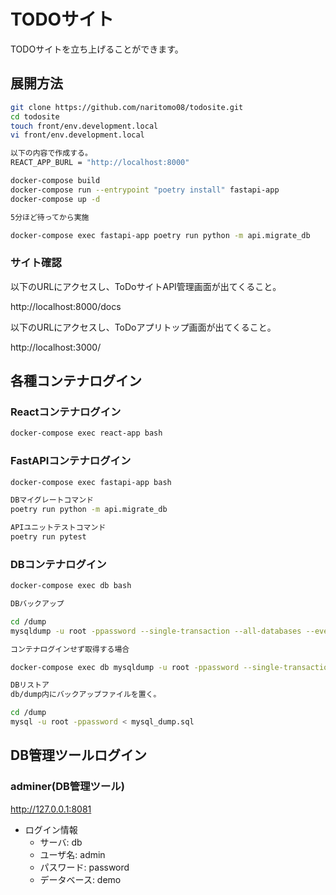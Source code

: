 # TODOサイト

TODOサイトを立ち上げることができます。

## 展開方法

```bash
git clone https://github.com/naritomo08/todosite.git
cd todosite
touch front/env.development.local
vi front/env.development.local

以下の内容で作成する。
REACT_APP_BURL = "http://localhost:8000"

docker-compose build
docker-compose run --entrypoint "poetry install" fastapi-app
docker-compose up -d

5分ほど待ってから実施

docker-compose exec fastapi-app poetry run python -m api.migrate_db
```

### サイト確認

以下のURLにアクセスし、ToDoサイトAPI管理画面が出てくること。

http://localhost:8000/docs

以下のURLにアクセスし、ToDoアプリトップ画面が出てくること。

http://localhost:3000/

## 各種コンテナログイン

### Reactコンテナログイン

```bash
docker-compose exec react-app bash
```

### FastAPIコンテナログイン

```bash
docker-compose exec fastapi-app bash

DBマイグレートコマンド
poetry run python -m api.migrate_db

APIユニットテストコマンド
poetry run pytest
```

### DBコンテナログイン

```bash
docker-compose exec db bash

DBバックアップ

cd /dump
mysqldump -u root -ppassword --single-transaction --all-databases --events > mysql_dump.sql

コンテナログインせず取得する場合

docker-compose exec db mysqldump -u root -ppassword --single-transaction --all-databases --events > mysql_dump.sql

DBリストア
db/dump内にバックアップファイルを置く。

cd /dump
mysql -u root -ppassword < mysql_dump.sql
```

## DB管理ツールログイン

### adminer(DB管理ツール)

http://127.0.0.1:8081

* ログイン情報
  - サーバ: db
  - ユーザ名: admin
  - パスワード: password
  - データベース: demo